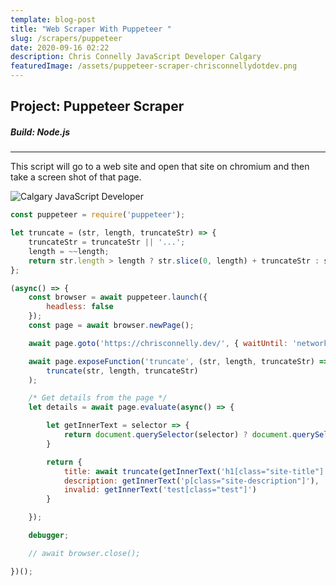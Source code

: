 ```yaml
---
template: blog-post
title: "Web Scraper With Puppeteer "
slug: /scrapers/puppeteer
date: 2020-09-16 02:22
description: Chris Connelly JavaScript Developer Calgary
featuredImage: /assets/puppeteer-scraper-chrisconnellydotdev.png
---
```

## Project: Puppeteer Scraper

##### Build: Node.js

- - -

This script will go to a web site and open that site on chromium and then take a screen shot of that page. 



![Calgary JavaScript Developer](/assets/example.png "Screenshot from puppeteer")

```javascript
const puppeteer = require('puppeteer');

let truncate = (str, length, truncateStr) => {
    truncateStr = truncateStr || '...';
    length = ~~length;
    return str.length > length ? str.slice(0, length) + truncateStr : str;
};

(async() => {
    const browser = await puppeteer.launch({
        headless: false
    });
    const page = await browser.newPage();

    await page.goto('https://chrisconnelly.dev/', { waitUntil: 'networkidle0' });

    await page.exposeFunction('truncate', (str, length, truncateStr) =>
        truncate(str, length, truncateStr)
    );

    /* Get details from the page */
    let details = await page.evaluate(async() => {

        let getInnerText = selector => {
            return document.querySelector(selector) ? document.querySelector(selector).innerText : false
        }

        return {
            title: await truncate(getInnerText('h1[class="site-title"]'), 5),
            description: getInnerText('p[class="site-description"]'),
            invalid: getInnerText('test[class="test"]')
        }

    });

    debugger;

    // await browser.close();

})();
```